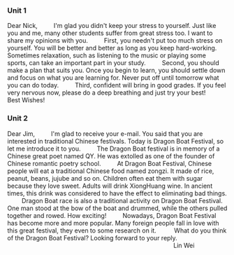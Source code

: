 ### Unit 1
Dear Nick, 
$\quad\quad$I'm glad you didn't  keep your stress to yourself. Just like you and me, many other students suffer from great stress too. I want to share my opinions with you. 
$\quad\quad$First, you needn't put too much stress on yourself. You will be better and better as long as you keep hard-working. Sometimes relaxation, such as listening to the music or playing some sports,  can take an important part in your study. 
$\quad\quad$Second, you should make a plan that suits you. Once you begin to learn, you should settle down and focus on what you are learning for. Never put off until tomorrow what you can do today.
$\quad\quad$Third, confident will bring in good grades. If you feel very nervous now, please do a deep breathing and just try your best!
$\quad\quad$Best Wishes!

### Unit 2
Dear Jim,
$\quad\quad$I'm glad to receive your e-mail. You said that you are interested in traditional Chinese festivals. Today is Dragon Boat Festival, so let me introduce it to you.
$\quad\quad$The Dragon Boat festival is in memory of a Chinese great poet named QY. He was extolled as one of the founder of Chinese romantic poetry school. 
$\quad\quad$At Dragon Boat Festival, Chinese people will eat a traditional Chinese food named zongzi. It made of rice, peanut, beans, jujube and so on. Children often eat them with sugar because they love sweet. Adults will drink XiongHuang wine. In ancient times, this drink was considered to have the effect to eliminating bad things.
$\quad\quad$Dragon Boat race is also a traditional activity on Dragon Boat Festival. One man stood at the bow of the boat and drummed, while the others pulled together and rowed. How exciting!
$\quad\quad$Nowadays, Dragon Boat Festival has become more and more popular. Many foreign people fall in love with this great festival, they even to some research on it.
$\quad\quad$ What do you think of the Dragon Boat Festival? Looking forward to your reply.
$\quad\quad\quad\quad\quad\quad\quad\quad\quad\quad\quad\quad\quad\quad\quad\quad\quad\quad\quad\quad\quad\quad\quad$Lin Wei
<!--stackedit_data:
eyJoaXN0b3J5IjpbMTEwNTUyNjhdfQ==
-->